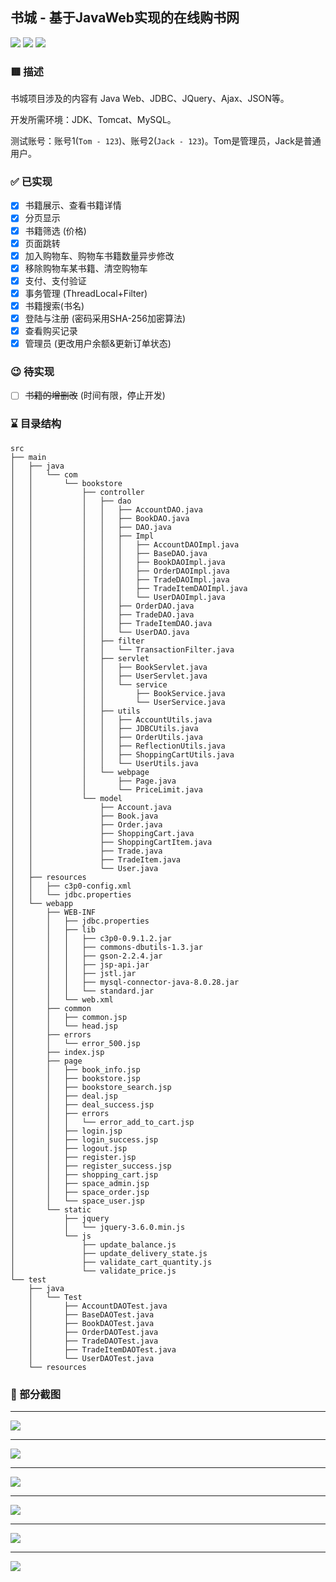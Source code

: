 ## 书城 - 基于JavaWeb实现的在线购书网

![](https://img.shields.io/badge/JDK-17-yellow) ![](https://img.shields.io/badge/IDE-IntelliJ_IDEA-red) ![](https://img.shields.io/badge/Database-MySQL-green)

### 🟥 描述

书城项目涉及的内容有 Java Web、JDBC、JQuery、Ajax、JSON等。

开发所需环境：JDK、Tomcat、MySQL。

测试账号：账号1(`Tom - 123`)、账号2(`Jack - 123`)。Tom是管理员，Jack是普通用户。

### ✅ 已实现

- [x] 书籍展示、查看书籍详情
- [x] 分页显示
- [x] 书籍筛选 (价格)
- [x] 页面跳转
- [x] 加入购物车、购物车书籍数量异步修改
- [x] 移除购物车某书籍、清空购物车
- [x] 支付、支付验证
- [x] 事务管理 (ThreadLocal+Filter)
- [x] 书籍搜索(书名)
- [x] 登陆与注册 (密码采用SHA-256加密算法)
- [x] 查看购买记录
- [x] 管理员 (更改用户余额&更新订单状态)

### 😉 待实现
- [ ] ~~书籍的增删改~~ (时间有限，停止开发)

### ⌛️ 目录结构

```
src
├── main
│   ├── java
│   │   └── com
│   │       └── bookstore
│   │           ├── controller
│   │           │   ├── dao
│   │           │   │   ├── AccountDAO.java
│   │           │   │   ├── BookDAO.java
│   │           │   │   ├── DAO.java
│   │           │   │   ├── Impl
│   │           │   │   │   ├── AccountDAOImpl.java
│   │           │   │   │   ├── BaseDAO.java
│   │           │   │   │   ├── BookDAOImpl.java
│   │           │   │   │   ├── OrderDAOImpl.java
│   │           │   │   │   ├── TradeDAOImpl.java
│   │           │   │   │   ├── TradeItemDAOImpl.java
│   │           │   │   │   └── UserDAOImpl.java
│   │           │   │   ├── OrderDAO.java
│   │           │   │   ├── TradeDAO.java
│   │           │   │   ├── TradeItemDAO.java
│   │           │   │   └── UserDAO.java
│   │           │   ├── filter
│   │           │   │   └── TransactionFilter.java
│   │           │   ├── servlet
│   │           │   │   ├── BookServlet.java
│   │           │   │   ├── UserServlet.java
│   │           │   │   └── service
│   │           │   │       ├── BookService.java
│   │           │   │       └── UserService.java
│   │           │   ├── utils
│   │           │   │   ├── AccountUtils.java
│   │           │   │   ├── JDBCUtils.java
│   │           │   │   ├── OrderUtils.java
│   │           │   │   ├── ReflectionUtils.java
│   │           │   │   ├── ShoppingCartUtils.java
│   │           │   │   └── UserUtils.java
│   │           │   └── webpage
│   │           │       ├── Page.java
│   │           │       └── PriceLimit.java
│   │           └── model
│   │               ├── Account.java
│   │               ├── Book.java
│   │               ├── Order.java
│   │               ├── ShoppingCart.java
│   │               ├── ShoppingCartItem.java
│   │               ├── Trade.java
│   │               ├── TradeItem.java
│   │               └── User.java
│   ├── resources
│   │   ├── c3p0-config.xml
│   │   └── jdbc.properties
│   └── webapp
│       ├── WEB-INF
│       │   ├── jdbc.properties
│       │   ├── lib
│       │   │   ├── c3p0-0.9.1.2.jar
│       │   │   ├── commons-dbutils-1.3.jar
│       │   │   ├── gson-2.2.4.jar
│       │   │   ├── jsp-api.jar
│       │   │   ├── jstl.jar
│       │   │   ├── mysql-connector-java-8.0.28.jar
│       │   │   └── standard.jar
│       │   └── web.xml
│       ├── common
│       │   ├── common.jsp
│       │   └── head.jsp
│       ├── errors
│       │   └── error_500.jsp
│       ├── index.jsp
│       ├── page
│       │   ├── book_info.jsp
│       │   ├── bookstore.jsp
│       │   ├── bookstore_search.jsp
│       │   ├── deal.jsp
│       │   ├── deal_success.jsp
│       │   ├── errors
│       │   │   └── error_add_to_cart.jsp
│       │   ├── login.jsp
│       │   ├── login_success.jsp
│       │   ├── logout.jsp
│       │   ├── register.jsp
│       │   ├── register_success.jsp
│       │   ├── shopping_cart.jsp
│       │   ├── space_admin.jsp
│       │   ├── space_order.jsp
│       │   └── space_user.jsp
│       └── static
│           ├── jquery
│           │   └── jquery-3.6.0.min.js
│           └── js
│               ├── update_balance.js
│               ├── update_delivery_state.js
│               ├── validate_cart_quantity.js
│               └── validate_price.js
└── test
    ├── java
    │   └── Test
    │       ├── AccountDAOTest.java
    │       ├── BaseDAOTest.java
    │       ├── BookDAOTest.java
    │       ├── OrderDAOTest.java
    │       ├── TradeDAOTest.java
    │       ├── TradeItemDAOTest.java
    │       └── UserDAOTest.java
    └── resources
```

### 🔘 部分截图
----

![](https://i.drop.cm/8594374dc416385e2d1f90010.png)

----

![](https://i.drop.cm/666d64eb42a4bb87b3b0392b8.png)

----

![](https://i.drop.cm/dfff9473f5d6209332abcaaeb.png)

----

![](https://i.drop.cm/7f94579bea164d2d0b7ae408c.png)

----

![](https://i.drop.cm/ef1720c8ba8385bd76e991728.png)

----

![](https://i.drop.cm/23a37bc710e712bbe29ddff5a.png)
